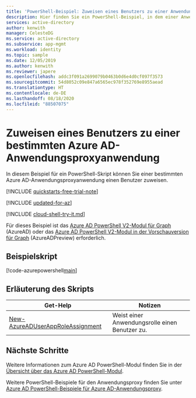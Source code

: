 ```yaml
---
title: 'PowerShell-Beispiel: Zuweisen eines Benutzers zu einer Anwendungsproxy-App'
description: Hier finden Sie ein PowerShell-Beispiel, in dem einer Anwendungsproxyanwendung von Azure Active Directory (Azure AD) ein Benutzer zugewiesen wird.
services: active-directory
author: kenwith
manager: CelesteDG
ms.service: active-directory
ms.subservice: app-mgmt
ms.workload: identity
ms.topic: sample
ms.date: 12/05/2019
ms.author: kenwith
ms.reviewer: japere
ms.openlocfilehash: addc3f091a2699079b0463b0d6e4d0cf097f3573
ms.sourcegitcommit: 54d8052c09e847a6565ec978f352769e8955aead
ms.translationtype: HT
ms.contentlocale: de-DE
ms.lasthandoff: 08/18/2020
ms.locfileid: "88507075"
---
```

# <a name="assign-a-user-to-a-specific-azure-ad-application-proxy-application"></a>Zuweisen eines Benutzers zu einer bestimmten Azure AD-Anwendungsproxyanwendung

In diesem Beispiel für ein PowerShell-Skript können Sie einer bestimmten Azure AD-Anwendungsproxyanwendung einen Benutzer zuweisen.

[!INCLUDE [quickstarts-free-trial-note](../../../../includes/quickstarts-free-trial-note.md)]

[!INCLUDE [updated-for-az](../../../../includes/updated-for-az.md)]

[!INCLUDE [cloud-shell-try-it.md](../../../../includes/cloud-shell-try-it.md)]

Für dieses Beispiel ist das [Azure AD PowerShell V2-Modul für Graph](https://docs.microsoft.com/powershell/azure/active-directory/install-adv2?view=azureadps-2.0) (AzureAD) oder das [Azure AD PowerShell V2-Modul in der Vorschauversion für Graph](https://docs.microsoft.com/powershell/azure/active-directory/install-adv2?view=azureadps-2.0-preview) (AzureADPreview) erforderlich.

## <a name="sample-script"></a>Beispielskript

[!code-azurepowershell[main](~/powershell_scripts/application-proxy/assign-user-to-app.ps1 "Assign a user to an application")]

## <a name="script-explanation"></a>Erläuterung des Skripts

| Get-Help | Notizen |
|---|---|
| [New-AzureADUserAppRoleAssignment](https://docs.microsoft.com/powershell/module/AzureAD/new-azureaduserapproleassignment?view=azureadps-2.0) | Weist einer Anwendungsrolle einen Benutzer zu. |

## <a name="next-steps"></a>Nächste Schritte

Weitere Informationen zum Azure AD PowerShell-Modul finden Sie in der [Übersicht über das Azure AD PowerShell-Modul](https://docs.microsoft.com/powershell/azure/active-directory/overview?view=azureadps-2.0).

Weitere PowerShell-Beispiele für den Anwendungsproxy finden Sie unter [Azure AD PowerShell-Beispiele für Azure AD-Anwendungsproxy](../application-proxy-powershell-samples.md).